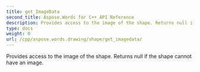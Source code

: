 ```yaml
---
title: get_ImageData
second_title: Aspose.Words for C++ API Reference
description: Provides access to the image of the shape. Returns null if the shape cannot have an image. 
type: docs
weight: 0
url: /cpp/aspose.words.drawing/shape/get_imagedata/
---
```


Provides access to the image of the shape. Returns null if the shape cannot have an image. 

